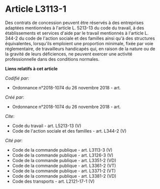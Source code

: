 # Article L3113-1

Des contrats de concession peuvent être réservés à des entreprises adaptées mentionnées à l'article L. 5213-13 du code du
travail, à des établissements et services d'aide par le travail mentionnés à l'article L. 344-2 du code de l'action sociale
et des familles ainsi qu'à des structures équivalentes, lorsqu'ils emploient une proportion minimale, fixée par voie
réglementaire, de travailleurs handicapés qui, en raison de la nature ou de la gravité de leurs déficiences, ne peuvent
exercer une activité professionnelle dans des conditions normales.

**Liens relatifs à cet article**

_Codifié par_:

  - Ordonnance n°2018-1074 du 26 novembre 2018 - art.

_Créé par_:

  - Ordonnance n°2018-1074 du 26 novembre 2018 - art.

_Cite_:

  - Code du travail - art. L5213-13 (V)
  - Code de l'action sociale et des familles - art. L344-2 (V)

_Cité par_:

  - Code de la commande publique - art. L3113-3 (V)
  - Code de la commande publique - art. L3126-3 (V)
  - Code de la commande publique - art. L3351-2 (VD)
  - Code de la commande publique - art. L3361-2 (VT)
  - Code de la commande publique - art. L3371-2 (VT)
  - Code de la commande publique - art. L3381-2 (VD)
  - Code des transports - art. L2121-17-1 (V)
